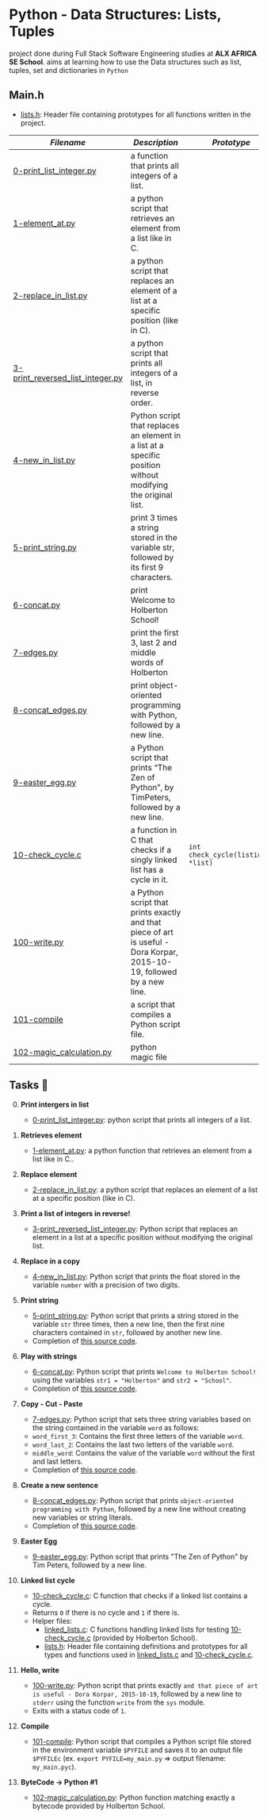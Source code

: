 # Python - Data Structures: Lists, Tuples

project done during Full Stack Software Engineering studies at __ALX AFRICA SE School__. aims at learning how to use the Data structures such as list, tuples, set and dictionaries in `Python`

## Main.h
* [lists.h](./lists.h): Header file containing prototypes for all functions written in the project.

_Filename_ | _Description_ | _Prototype_
-----------|---------------|------------
[0-print_list_integer.py](./0-print_list_integer.py) | a function that prints all integers of a list. |
[1-element_at.py](./1-element_at.py) | a python script that retrieves an element from a list like in C. |
[2-replace_in_list.py](./2-replace_in_list.py) |a python script that replaces an element of a list at a specific position (like in C).|
[3-print_reversed_list_integer.py](./3-print_reversed_list_integer.py) | a python script that prints all integers of a list, in reverse order. |
[4-new_in_list.py](./4-new_in_list.py) | Python script that replaces an element in a list at a specific position without modifying the original list. |
[5-print_string.py](5-print_string.py) | print 3 times a string stored in the variable str, followed by its first 9 characters. |
[6-concat.py](6-concat.py) | print Welcome to Holberton School! |
[7-edges.py](7-edges.py) | print the first 3, last 2 and middle words of Holberton |
[8-concat_edges.py](8-concat_edges.py) | print object-oriented programming with Python, followed by a new line. |
[9-easter_egg.py](9-easter_egg.py) | a Python script that prints “The Zen of Python”, by TimPeters, followed by a new line. |
[10-check_cycle.c](10-check_cycle.c) | a function in C that checks if a singly linked list has a cycle in it. | `int check_cycle(listint_t *list)`
[100-write.py](100-write.py) | a Python script that prints exactly and that piece of art is useful - Dora Korpar, 2015-10-19, followed by a new line. |
[101-compile](101-compile) | a script that compiles a Python script file. |
[102-magic_calculation.py](102-magic_calculation.py) | python magic file |


## Tasks 🛅

0. **Print intergers in list**
    - [0-print_list_integer.py](./0-print_list_integer.py): python script that prints all integers of a list.


1. **Retrieves element**
    - [1-element_at.py](./1-element_at.py): a python function that retrieves an element from a list like in C..


2. **Replace element**
    - [2-replace_in_list.py](./2-replace_in_list.py): a python script that replaces an element of a list at a specific position (like in C).


3. **Print a list of integers in reverse!**
    - [3-print_reversed_list_integer.py](./3-print_reversed_list_integer.py): Python script that replaces an element in a list at a specific position without modifying the original list.

4. **Replace in a copy**
    - [4-new_in_list.py](./4-new_in_list.py): Python script that prints the float stored in the variable `number` with a precision of two digits.

5. **Print string**
    - [5-print_string.py](5-print_string.py): Python script that prints a string stored in the variable `str` three times, then a new line, then the first nine characters contained in `str`, followed by another new line.
    - Completion of [this source code](https://github.com/holbertonschool/0x00.py/blob/master/5-print_string.py).


6. **Play with strings**
    - [6-concat.py](./6-concat.py): Python script that prints `Welcome to Holberton School!` using the variables `str1 = "Holberton"` and `str2 = "School"`.
    - Completion of [this source code](https://github.com/holbertonschool/0x00.py/blob/master/6-concat.py).


7. **Copy - Cut - Paste**
    - [7-edges.py](7-edges.py): Python script that sets three string variables based on the string contained in the variable `word` as follows:
    - `word_first_3`: Contains the first three letters of the variable `word`.
    - `word_last_2`: Contains the last two letters of the variable `word`.
    - `middle_word`: Contains the value of the variable `word` without the first and last letters.
    - Completion of [this source code](https://github.com/holbertonschool/0x00.py/blob/master/7-edges.py).


8. **Create a new sentence**
    - [8-concat_edges.py](8-concat_edges.py): Python script that prints `object-oriented programming with Python`, followed by a new line without creating new variables or string literals.
    - Completion of [this source code](https://github.com/holbertonschool/0x00.py/blob/master/8-concat_edges.py).


9. **Easter Egg**
    - [9-easter_egg.py](9-easter_egg.py): Python script that prints "The Zen of Python" by Tim Peters, followed by a new line.


10. **Linked list cycle**
    - [10-check_cycle.c](10-check_cycle.c): C function that checks if a linked list contains a cycle.
    - Returns `0` if there is no cycle and `1` if there is.
    - Helper files:
      * [linked_lists.c](./tests/10-linked_lists.c): C functions handling linked lists for testing [10-check_cycle.c](./10-check_cycle.c) (provided by Holberton School).
      * [lists.h](./lists.h): Header file containing definitions and prototypes for all types and functions used in [linked_lists.c](./tests/10-linked_lists.c) and [10-check_cycle.c](./10-check_cycle.c).


11. **Hello, write**
    - [100-write.py](./100-write.py): Python script that prints exactly `and that piece of art is useful - Dora Korpar, 2015-10-19`, followed by a new line to `stderr` using the function `write` from the `sys` module.
    - Exits with a status code of `1`.


12. **Compile**
    - [101-compile](./101-compile): Python script that compiles a Python script file stored in the environment variable `$PYFILE` and saves it to an output file `$PYFILEc` (ex. `export PYFILE=my_main.py` => output filename: `my_main.pyc`).


13. **ByteCode -> Python #1**
    - [102-magic_calculation.py](./102-magic_calculation.py): Python function matching exactly a bytecode provided by Holberton School.

